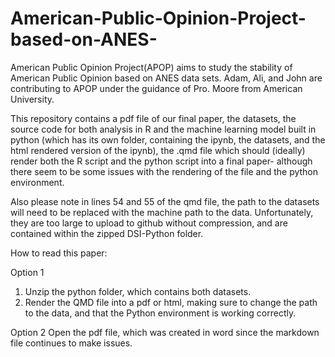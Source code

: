 # American-Public-Opinion-Project-based-on-ANES-
American Public Opinion Project(APOP) aims to study the stability of American Public Opinion based on ANES data sets. 
Adam, Ali, and John are contributing to APOP under the guidance of Pro. Moore from American University. 

This repository contains a pdf file of our final paper, the datasets, the source code for both analysis in R and the machine learning model built in python (which has its own folder, containing the ipynb, the datasets, and the html rendered version of the ipynb), the .qmd file which should (ideally) render both the R script and the python script into a final paper- although there seem to be some issues with the rendering of the file and the python environment. 

Also please note in lines 54 and 55 of the qmd file, the path to the datasets will need to be replaced with the machine path to the data. Unfortunately, they are too large to upload to github without compression, and are contained within the zipped DSI-Python folder.

How to read this paper: 

Option 1
1. Unzip the python folder, which contains both datasets.
2. Render the QMD file into a pdf or html, making sure to change the path to the data, and that the Python environment is working correctly.

Option 2
Open the pdf file, which was created in word since the markdown file continues to make issues. 
